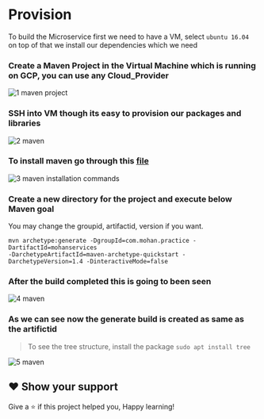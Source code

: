 # Provision

To build the Microservice first we need to have a VM, select `ubuntu 16.04` on top of that we install our dependencies which we need

### Create a Maven Project in the Virtual Machine which is running on GCP, you can use any Cloud_Provider

![1 maven project](https://user-images.githubusercontent.com/58173938/204171534-14b19ffe-a34f-4225-9a9c-74cc26580ef4.png)

### SSH into VM though its easy to provision our packages and libraries 

![2 maven ](https://user-images.githubusercontent.com/58173938/204171631-404a2b93-9f75-400b-a2fe-2980aa7e7e6f.png)

### To install maven go through this [file](https://github.com/Krishnamohan-Yerrabilli/Microservices-with-Maven-Spring_Boot-And-Docker/blob/main/Setup/commands.txt) 

![3 maven installation commands](https://user-images.githubusercontent.com/58173938/204171809-bb651a87-a707-4bb3-8ecc-1a66587824fc.png)

### Create a new directory for the project and execute below Maven goal

You may change the groupid, artifactid, version if you want.

```
mvn archetype:generate -DgroupId=com.mohan.practice -DartifactId=mohanservices 
-DarchetypeArtifactId=maven-archetype-quickstart -DarchetypeVersion=1.4 -DinteractiveMode=false

```
### After the build completed this is going to been seen 

![4 maven](https://user-images.githubusercontent.com/58173938/204174058-fc6e6594-fd9c-4545-b1f3-ac7a951af01f.png)

### As we can see now the generate build is created as same as the artifictid

> To see the tree structure, install the package `sudo apt install tree`

![5 maven](https://user-images.githubusercontent.com/58173938/204183401-709bc350-f495-4b74-bd76-d904a6f3a115.png)

## ❤ Show your support

Give a ⭐️ if this project helped you, Happy learning!
